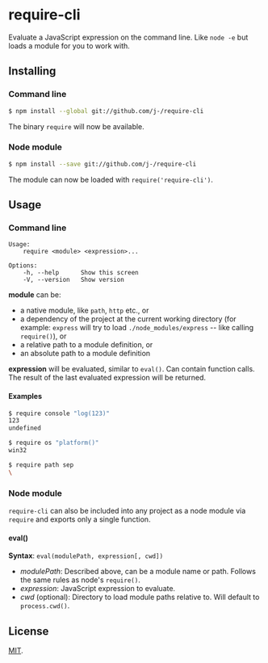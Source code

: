 require-cli
===========

Evaluate a JavaScript expression on the command line. Like `node -e` but loads a module for you to work with.

## Installing

### Command line

```bash
$ npm install --global git://github.com/j-/require-cli
```

The binary `require` will now be available.

### Node module

```bash
$ npm install --save git://github.com/j-/require-cli
```

The module can now be loaded with `require('require-cli')`.

## Usage

### Command line

    Usage:
        require <module> <expression>...
    
    Options:
        -h, --help      Show this screen
        -V, --version   Show version

**module** can be:
* a native module, like `path`, `http` etc., or
* a dependency of the project at the current working directory (for example: `express` will try to load `./node_modules/express` -- like calling `require()`), or
* a relative path to a module definition, or
* an absolute path to a module definition

**expression** will be evaluated, similar to `eval()`. Can contain function calls. The result of the last evaluated expression will be returned.

#### Examples

```bash
$ require console "log(123)"
123
undefined

$ require os "platform()"
win32

$ require path sep
\
```

### Node module

`require-cli` can also be included into any project as a node module via `require` and exports only a single function.

#### eval()

**Syntax**: `eval(modulePath, expression[, cwd])`
* _modulePath_: Described above, can be a module name or path. Follows the same rules as node's `require()`.
* _expression_: JavaScript expression to evaluate.
* _cwd_ (optional): Directory to load module paths relative to. Will default to `process.cwd()`.

## License

[MIT](LICENSE).

